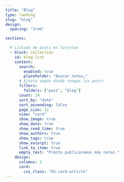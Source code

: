 ```yaml
---
title: "Blog"
type: landing
slug: "blog"
design:
  spacing: "3rem"

sections:

  # Listado de posts en tarjetas
  - block: collection
    id: blog-list
    content:
      search:
        enabled: true
        placeholder: "Buscar notas…"
      # Ajusta según dónde tengas los posts
      filters:
        folders: ["post", "blog"]
      count: 24
      sort_by: "date"
      sort_ascending: false
      page_size: 12
      view: "card"
      show_image: true
      show_date: true
      show_read_time: true
      show_authors: true
      show_tags: true
      show_excerpt: true
      link_to_item: true
      empty_text: "Pronto publicaremos más notas."
    design:
      columns: 2
      card:
        css_class: "hb-card-article"
---
```

